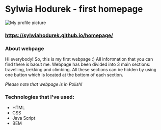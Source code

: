# Sylwia Hodurek - first homepage

![My profile picture]("images/profilowe.jpg")

### https://sylwiahodurek.github.io/homepage/

### About webpage

Hi everybody!
So, this is my first webpage :) All infortmation that you can find there is baout me. 
Webpage has been divided into 3 main sections: travelling, trekking and climbing.
All these sections can be hidden by using one button which is located at the bottom of each section. 

*Please note that webpage is in Polish!*

### Technologies that I've used:

- HTML
- CSS
- Java Script
- BEM

